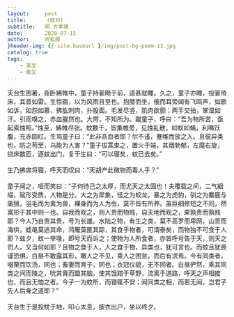 ```yaml
---
layout:     post
title:      《蚊对》
subtitle:   明·方孝孺
date:       2020-07-13
author:     听松阁
}header-img: {{ site.baseurl }/img/post-bg-poem-13.jpg
catalog: true
tags:
    - 美文
    - 散文
---
```


天台生困暑，夜卧絺帷中，童子持翣飏于前，适甚就睡。久之，童子亦睡，投翣倚床，其音如雷。生惊寤，以为风雨且至也。抱膝而坐，俄而耳旁闻有飞鸣声，如歌如诉，如怨如慕，拂肱刺肉，扑股面。毛发尽竖，肌肉欲颤；两手交拍，掌湿如汗。引而嗅之，赤血腥然也。大愕，不知所为。蹴童子，呼曰：“吾为物所苦，亟起索烛照。”烛至，絺帷尽张。蚊数千，皆集帷旁，见烛乱散，如蚁如蝇，利嘴饫腹，充赤圆红。生骂童子曰：“此非吾血者耶？尔不谨，蹇帷而放之入。且彼异类也，防之苟至，乌能为人害？”童子拔蒿束之，置火于端，其烟勃郁，左麾右旋，绕床数匝，逐蚊出门，复于生曰：“可以寝矣，蚊已去矣。”
<br><br>
生乃拂席将寝，呼天而叹曰：“天胡产此微物而毒人乎？”
<br><br>
童子闻之，哑而笑曰：“子何待己之太厚，而尤天之太固也！夫覆载之间，二气絪緼，赋形受质，人物是分。大之为犀象，怪之为蛟龙，暴之为虎豹，驯之为麋鹿与庸狨，羽毛而为禽为兽，裸身而为人为虫，莫不皆有所养。虽巨细修短之不同，然寓形于其中则一也。自我而观之，则人贵而物贱，自天地而观之，果孰贵而孰贱耶？今人乃自贵其贵，号为长雄。水陆之物，有生之类，莫不高罗而卑网，山贡而海供，蛙黾莫逃其命，鸿雁莫匿其踪，其食乎物者，可谓泰矣，而物独不可食于人耶？兹夕，蚊一举喙，即号天而诉之；使物为人所食者，亦皆呼号告于天，则天之罚人，又当何如耶？且物之食于人，人之食于物，异类也，犹可言也。而蚊且犹畏谨恐惧，白昼不敢露其形，瞰人之不见，乘人之困怠，而后有求焉。今有同类者，啜栗而饮汤，同也；畜妻而育子，同也；衣冠仪貌，无不同者。白昼俨然，乘其同类之间而陵之，吮其膏而盬其脑，使其饿踣于草野，流离于道路，呼天之声相接也，而且无恤之者。今子一为蚊所，而寝辄不安；闻同类之相，而若无闻，岂君子先人后身之道耶？”
<br><br>
天台生于是投枕于地，叩心太息，披衣出户，坐以终夕。
